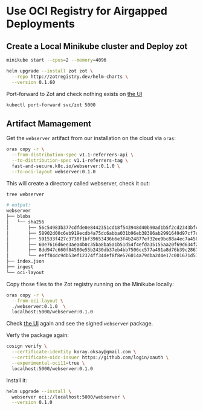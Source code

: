 # Use OCI Registry for Airgapped Deployments

## Create a Local Minikube cluster and Deploy zot

```bash
minikube start --cpus=2 --memory=4096

helm upgrade --install zot zot \
  --repo http://zotregistry.dev/helm-charts \
  --version 0.1.60
```

Port-forward to Zot and check nothing exists on [the UI](http://localhost:5000)

```bash
kubectl port-forward svc/zot 5000
```

## Artifact Mamagement

Get the `webserver` artifact from our installation on the cloud via `oras`:

```bash
oras copy -r \
  --from-distribution-spec v1.1-referrers-api \
  --to-distribution-spec v1.1-referrers-tag \
  fast-and-secure.k8c.io/webserver:0.1.0 \
  --to-oci-layout webserver:0.1.0
```

This will create a directory called webserver, check it out:

```bash
tree webserver

# output:
webserver
├── blobs
│   └── sha256
│       ├── 56c54983b377cdfde0e8442351cd18f543948d40b90ad1b5f2cd2343bfc2e4aa
│       ├── 58902d00c6eb919ecdb4a75dc6abba031b96eb38386ab2991649d97cf7ec15cc
│       ├── 591533f427c3730f1bf39653436b6e3f4b24877ef32ee9bc88a4ec7a4507e513
│       ├── 60e7616d6ee3aea4b0c35ba8ba5a1b51d54f4efda35155aa20f69d634f20a680
│       ├── 8dd947c660f84580e55b2430db37eb4bb7506cc577a491a8d76b39c2867ead9b
│       └── eeff84dc9db53ef12374ff34def8f8e576014a79dba2d4e17c001671d5748a2e
├── index.json
├── ingest
└── oci-layout
```

Copy those files to the Zot registry running on the Minikube locally:

```bash
oras copy -r \
  --from-oci-layout \
  ./webserver:0.1.0  \
  localhost:5000/webserver:0.1.0
```

Check [the UI](http://localhost:5000) again and see the signed `webserver` package.

Verfy the package again:

```bash
cosign verify \
  --certificate-identity koray.oksay@gmail.com \
  --certificate-oidc-issuer https://github.com/login/oauth \
  --experimental-oci11=true \
  localhost:5000/webserver:0.1.0
```

Install it:

```bash
helm upgrade --install \
  webserver oci://localhost:5000/webserver \
  --version 0.1.0
```
